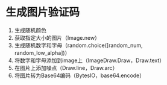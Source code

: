 # 生成图片验证码

1. 生成随机颜色
2. 获取指定大小的图片（Image.new）
3. 生成随机数字和字母（random.choice([random_num, random_low_alpha])）
4. 将数字和字母添加到image上（ImageDraw.Draw，Draw.text）
5. 在图片上添加噪点（Draw.line，Draw.arc）
6. 将图片转为Base64编码（BytesIO，base64.encode）
